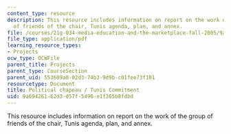 ```yaml
---
content_type: resource
description: This resource includes information on report on the work of the group
  of friends of the chair, Tunis agenda, plan, and annex.
file: /courses/21g-034-media-education-and-the-marketplace-fall-2005/9a69426162d3d57f5496e1f365b8fdbd_MIT21G_034F05_gfc_report.pdf
file_type: application/pdf
learning_resource_types:
- Projects
ocw_type: OCWFile
parent_title: Projects
parent_type: CourseSection
parent_uid: 553609a0-02d3-74b3-9d9b-c01fee73f101
resourcetype: Document
title: Political chapeau / Tunis Commitment
uid: 9a694261-62d3-d57f-5496-e1f365b8fdbd
---
```

This resource includes information on report on the work of the group of friends of the chair, Tunis agenda, plan, and annex.

